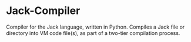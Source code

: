 # Jack-Compiler
Compiler for the Jack language, written in Python. Compiles a Jack file or directory into VM code file(s), as part of a two-tier compilation process.
